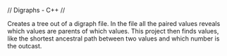 // Digraphs - C++ //

Creates a tree out of a digraph file.  In the file all the paired values reveals which values are parents of which values.  This project then finds values, like the shortest ancestral path between two values and which number is the outcast.